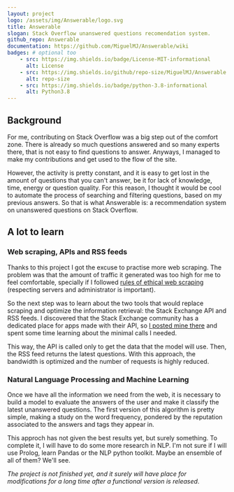 ```yaml
---
layout: project
logo: /assets/img/Answerable/logo.svg
title: Answerable
slogan: Stack Overflow unanswered questions recomendation system.
github_repo: Answerable
documentation: https://github.com/MiguelMJ/Answerable/wiki
badges: # optional too
    - src: https://img.shields.io/badge/License-MIT-informational
      alt: License
    - src: https://img.shields.io/github/repo-size/MiguelMJ/Answerable
      alt: repo-size
    - src: https://img.shields.io/badge/python-3.8-informational
      alt: Python3.8
---
```


## Background

For me, contributing on Stack Overflow was a big step out of the comfort zone. There is already so much questions answered and so many experts there, that is not easy to find questions to answer. Anyways, I managed to make my contributions and get used to the flow of the site.

However, the activity is pretty constant, and it is easy to get lost in the amount of questions that you can't answer, be it for lack of knowledge, time, energy or question quality. For this reason, I thought it would be cool to automate the process of searching and filtering questions, based on my previous answers. So that is what Answerable is: a recommendation system on unanswered questions on Stack Overflow.

## A lot to learn

### Web scraping, APIs and RSS feeds

Thanks to this project I got the excuse to practise more web scraping. The problem was that the amount of traffic it generated was too high for me to feel comfortable, specially if I followed [rules of ethical web scraping](https://www.empiricaldata.org/dataladyblog/a-guide-to-ethical-web-scraping) (respecting servers and administrator is important). 

So the next step was to learn about the two tools that would replace scraping and optimize the information retrieval: the Stack Exchange API and RSS feeds. I discovered that the Stack Exchange community has a dedicated place for apps made with their API, so [I posted mine there](https://stackapps.com/questions/8805/placeholder-answerable-a-recomendator-of-unanswered-questions) and spent some time learning about the minimal calls I needed.

This way, the API is called only to get the data that the model will use. Then, the RSS feed returns the latest questions. With this approach, the bandwidth is optimized and the number of requests is highly reduced.

### Natural Language Processing and Machine Learning

Once we have all the information we need from the web, it is necessary to build a model to evaluate the answers of the user and make it classify the latest unanswered questions. The first version of this algorithm is pretty simple, making a study on the word frequency, pondered by the reputation associated to the answers and tags they appear in.

This approch has not given the best results yet, but surely something. To complete it, I will have to do some more research in NLP. I'm not sure if I will use Prolog, learn Pandas or the NLP python toolkit. Maybe an ensemble of all of them? We'll see.

_The project is not finished yet, and it surely will have place for modifications for a long time after a functional version is released_. 


